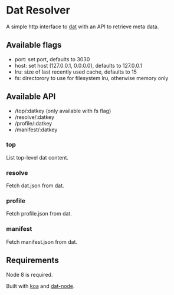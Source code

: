 # Dat Resolver

A simple http interface to [dat][] with an API to retrieve meta data.

## Available flags

* port: set port, defaults to 3030
* host: set host (127.0.0.1, 0.0.0.0), defaults to 127.0.0.1
* lru: size of last recently used cache, defaults to 15
* fs: directorory to use for filesystem lru, otherwise memory only

## Available API

* /top/:datkey (only available with fs flag)
* /resolve/:datkey
* /profile/:datkey
* /manifest/:datkey

### top
List top-level dat content.

### resolve
Fetch dat.json from dat.

### profile
Fetch profile.json from dat.

### manifest
Fetch manifest.json from dat.

## Requirements
Node 8 is required.

Built with [koa][] and [dat-node][].


[koa]: <http://koajs.com/>
[dat-node]: <https://github.com/datproject/dat-node>
[dat]: <https://datproject.org/>
